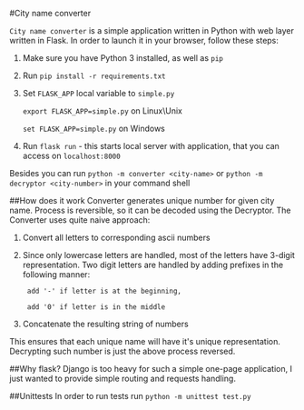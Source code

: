 #City name converter

`City name converter` is a simple application written in Python with web layer written in Flask.
In order to launch it in your browser, follow these steps:
1. Make sure you have Python 3 installed, as well as `pip`
2. Run `pip install -r requirements.txt`
3. Set `FLASK_APP` local variable to `simple.py` 

    `export FLASK_APP=simple.py` on Linux\Unix
    
    `set FLASK_APP=simple.py` on Windows
4. Run `flask run` - this starts local server with application, that you can access on `localhost:8000`

Besides you can run `python -m converter <city-name>` or `python -m decryptor <city-number>` in your command shell

##How does it work
Converter generates unique number for given city name. Process is reversible, so
it can be decoded using the Decryptor.
The Converter uses quite naive approach:
   1. Convert all letters to corresponding ascii numbers
   2. Since only lowercase letters are handled, most of the letters have 3-digit representation. Two 
   digit letters are handled by adding prefixes in the following manner:
   
           add '-' if letter is at the beginning,
           
           add '0' if letter is in the middle
   3. Concatenate the resulting string of numbers

This ensures that each unique name will have it's unique representation.
Decrypting such number is just the above process reversed.

##Why flask?
Django is too heavy for such a simple one-page application, I just wanted to provide simple routing and 
requests handling.

##Unittests
In order to run tests run `python -m unittest test.py`
